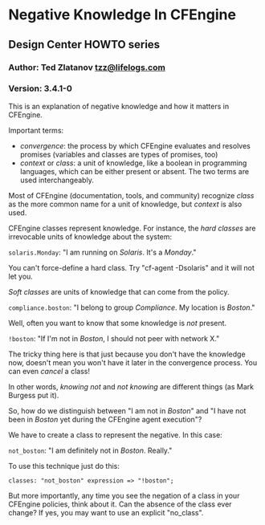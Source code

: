 # Negative Knowledge In CFEngine

## Design Center HOWTO series

### Author: Ted Zlatanov <tzz@lifelogs.com>

### Version: 3.4.1-0

This is an explanation of negative knowledge and how it matters in CFEngine.

Important terms:

* _convergence_: the process by which CFEngine evaluates and resolves promises (variables and classes are types of promises, too)
* _context_ or _class_: a unit of knowledge, like a boolean in programming languages, which can be either present or absent.  The two terms are used interchangeably.

Most of CFEngine (documentation, tools, and community) recognize
_class_ as the more common name for a unit of knowledge, but _context_
is also used.

CFEngine classes represent knowledge.  For instance, the _hard
classes_ are irrevocable units of knowledge about the system:

`solaris.Monday`: "I am running on _Solaris_.  It's a _Monday_."

You can't force-define a hard class.  Try "cf-agent -Dsolaris" and it
will not let you.

_Soft classes_ are units of knowledge that can come from the policy.

`compliance.boston`: "I belong to group _Compliance_.  My location is _Boston_."

Well, often you want to know that some knowledge is _not_ present.

`!boston`: "If I'm not in _Boston_, I should not peer with network X."

The tricky thing here is that just because you don't have the
knowledge now, doesn't mean you won't have it later in the convergence
process.  You can even *cancel* a class!

In other words, *knowing not* and *not knowing* are different things
(as Mark Burgess put it).

So, how do we distinguish between "I am not in _Boston_" and "I have
not been in _Boston_ yet during the CFEngine agent execution"?

We have to create a class to represent the negative.  In this case:

`not_boston`: "I am definitely not in _Boston_.  Really."

To use this technique just do this:

``
classes:
  "not_boston" expression => "!boston";
``

But more importantly, any time you see the negation of a class in your
CFEngine policies, think about it.  Can the absence of the class ever
change?  If yes, you may want to use an explicit "no_class".
